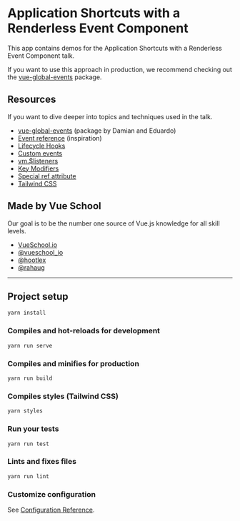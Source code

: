 # Application Shortcuts with a Renderless Event Component

This app contains demos for the Application Shortcuts with a Renderless Event Component talk.

If you want to use this approach in production, we recommend checking out the [vue-global-events](https://github.com/shentao/vue-global-events) package.

## Resources
If you want to dive deeper into topics and techniques used in the talk.

- [vue-global-events](https://github.com/shentao/vue-global-events) (package by Damian and Eduardo)
- [Event reference](https://developer.mozilla.org/en-US/docs/Web/Events) (inspiration)
- [Lifecycle Hooks](https://vuejs.org/v2/guide/instance.html#Instance-Lifecycle-Hooks)
- [Custom events](https://vuejs.org/v2/guide/components-custom-events.html#ad)
- [vm.$listeners](https://vuejs.org/v2/api/#vm-listeners)
- [Key Modifiers](https://vuejs.org/v2/guide/events.html#Key-Modifiers)
- [Special ref attribute](https://vuejs.org/v2/api/#ref)
- [Tailwind CSS](https://tailwindcss.com)

## Made by Vue School
Our goal is to be the number one source of Vue.js knowledge for all skill levels.

- [VueSchool.io](https://vueschool.io)
- [@vueschool_io](https://twitter.com/vueschool_io)
- [@hootlex](https://twitter.com/hootlex)
- [@rahaug](https://twitter.com/rahaug)

---

## Project setup
```
yarn install
```

### Compiles and hot-reloads for development
```
yarn run serve
```

### Compiles and minifies for production
```
yarn run build
```

### Compiles styles (Tailwind CSS)
```
yarn styles
```

### Run your tests
```
yarn run test
```

### Lints and fixes files
```
yarn run lint
```

### Customize configuration
See [Configuration Reference](https://cli.vuejs.org/config/).
